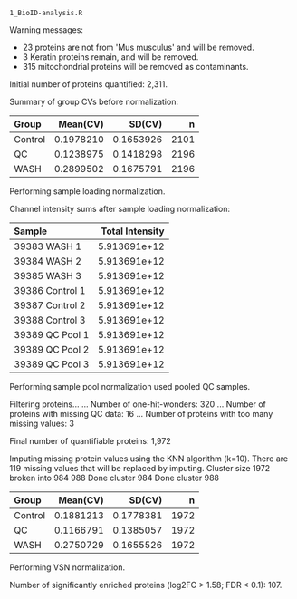 `1_BioID-analysis.R`

Warning messages:
* 23 proteins are not from 'Mus musculus' and will be removed. 
* 3 Keratin proteins remain, and  will be removed. 
* 315 mitochondrial proteins will be removed as contaminants. 

Initial number of proteins quantified: 2,311.

Summary of group CVs before normalization:


|Group   |  Mean(CV)|    SD(CV)|    n|
|:-------|---------:|---------:|----:|
|Control | 0.1978210| 0.1653926| 2101|
|QC      | 0.1238975| 0.1418298| 2196|
|WASH    | 0.2899502| 0.1675791| 2196|


Performing sample loading normalization.

Channel intensity sums after sample loading normalization:

|Sample          | Total Intensity|
|:---------------|---------------:|
|39383 WASH 1    |    5.913691e+12|
|39384 WASH 2    |    5.913691e+12|
|39385 WASH 3    |    5.913691e+12|
|39386 Control 1 |    5.913691e+12|
|39387 Control 2 |    5.913691e+12|
|39388 Control 3 |    5.913691e+12|
|39389 QC Pool 1 |    5.913691e+12|
|39389 QC Pool 2 |    5.913691e+12|
|39389 QC Pool 3 |    5.913691e+12|

Performing sample pool normalization used pooled QC samples.

Filtering proteins...
... Number of one-hit-wonders: 320
... Number of proteins with missing QC data: 16
... Number of proteins with too many missing values: 3

Final number of quantifiable proteins: 1,972

Imputing missing protein values using the KNN algorithm (k=10).
There are 119 missing values that will be replaced by imputing.
Cluster size 1972 broken into 984 988 
Done cluster 984 
Done cluster 988 


|Group   |  Mean(CV)|    SD(CV)|    n|
|:-------|---------:|---------:|----:|
|Control | 0.1881213| 0.1778381| 1972|
|QC      | 0.1166791| 0.1385057| 1972|
|WASH    | 0.2750729| 0.1655526| 1972|

Performing VSN normalization.

Number of significantly enriched proteins (log2FC > 1.58; FDR < 0.1): 107.
